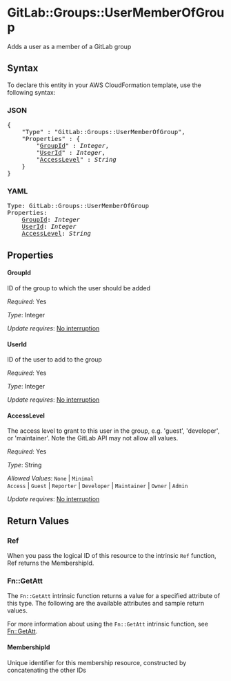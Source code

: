 # GitLab::Groups::UserMemberOfGroup

Adds a user as a member of a GitLab group

## Syntax

To declare this entity in your AWS CloudFormation template, use the following syntax:

### JSON

<pre>
{
    "Type" : "GitLab::Groups::UserMemberOfGroup",
    "Properties" : {
        "<a href="#groupid" title="GroupId">GroupId</a>" : <i>Integer</i>,
        "<a href="#userid" title="UserId">UserId</a>" : <i>Integer</i>,
        "<a href="#accesslevel" title="AccessLevel">AccessLevel</a>" : <i>String</i>
    }
}
</pre>

### YAML

<pre>
Type: GitLab::Groups::UserMemberOfGroup
Properties:
    <a href="#groupid" title="GroupId">GroupId</a>: <i>Integer</i>
    <a href="#userid" title="UserId">UserId</a>: <i>Integer</i>
    <a href="#accesslevel" title="AccessLevel">AccessLevel</a>: <i>String</i>
</pre>

## Properties

#### GroupId

ID of the group to which the user should be added

_Required_: Yes

_Type_: Integer

_Update requires_: [No interruption](https://docs.aws.amazon.com/AWSCloudFormation/latest/UserGuide/using-cfn-updating-stacks-update-behaviors.html#update-no-interrupt)

#### UserId

ID of the user to add to the group

_Required_: Yes

_Type_: Integer

_Update requires_: [No interruption](https://docs.aws.amazon.com/AWSCloudFormation/latest/UserGuide/using-cfn-updating-stacks-update-behaviors.html#update-no-interrupt)

#### AccessLevel

The access level to grant to this user in the group, e.g. 'guest', 'developer', or 'maintainer'. Note the GitLab API may not allow all values.

_Required_: Yes

_Type_: String

_Allowed Values_: <code>None</code> | <code>Minimal Access</code> | <code>Guest</code> | <code>Reporter</code> | <code>Developer</code> | <code>Maintainer</code> | <code>Owner</code> | <code>Admin</code>

_Update requires_: [No interruption](https://docs.aws.amazon.com/AWSCloudFormation/latest/UserGuide/using-cfn-updating-stacks-update-behaviors.html#update-no-interrupt)

## Return Values

### Ref

When you pass the logical ID of this resource to the intrinsic `Ref` function, Ref returns the MembershipId.

### Fn::GetAtt

The `Fn::GetAtt` intrinsic function returns a value for a specified attribute of this type. The following are the available attributes and sample return values.

For more information about using the `Fn::GetAtt` intrinsic function, see [Fn::GetAtt](https://docs.aws.amazon.com/AWSCloudFormation/latest/UserGuide/intrinsic-function-reference-getatt.html).

#### MembershipId

Unique identifier for this membership resource, constructed by concatenating the other IDs

